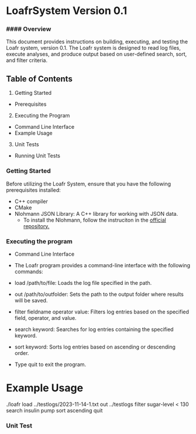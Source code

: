 # LoafrSystem Version 0.1

### #### Overview 
This document provides instructions on building, executing, and testing the Loafr system, version 0.1. The Loafr system is designed to read log files, execute analyses, and produce output based on user-defined search, sort, and filter criteria.

## Table of Contents 

1. Getting Started
- Prerequisites
2. Executing the Program
- Command Line Interface
- Example Usage
3. Unit Tests
- Running Unit Tests


### Getting Started
Before utilizing the Loafr System, ensure that you have the following prerequisites installed:

- C++ compiler
- CMake
- Nlohmann JSON Library: A C++ library for working with JSON data.  
    - To install the Nlohmann, follow the instruciton in the [official repository.](https://github.com/nlohmann/json)


### Executing the program 
- Command Line Interface
- The Loafr program provides a command-line interface with the following commands:

- load /path/to/file: Loads the log file specified in the path.
- out /path/to/outfolder: Sets the path to the output folder where results will be saved.
- filter fieldname operator value: Filters log entries based on the specified field, operator, and value.
- search keyword: Searches for log entries containing the specified keyword.
- sort keyword: Sorts log entries based on ascending or descending order.
- Type quit to exit the program.


# Example Usage 
./loafr
load ../testlogs/2023-11-14-1.txt
out ../testlogs
filter sugar-level < 130
search insulin pump
sort ascending
quit


### Unit Test 



